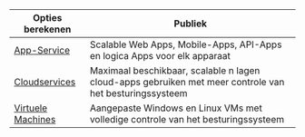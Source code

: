 
| Opties berekenen             | Publiek   |
| --------------------------- | --------   |
| [App-Service][lnk_app]      | Scalable Web Apps, Mobile-Apps, API-Apps en logica Apps voor elk apparaat |
| [Cloudservices][lnk_cloud] | Maximaal beschikbaar, scalable n lagen cloud-apps gebruiken met meer controle van het besturingssysteem |
| [Virtuele Machines][lnk_vm]  | Aangepaste Windows en Linux VMs met volledige controle van het besturingssysteem |

[lnk_app]: ../articles/app-service-web/app-service-web-overview.md
[lnk_vm]: ../articles/virtual-machines/virtual-machines-windows-about.md
[lnk_cloud]: ../articles/cloud-services/cloud-services-choose-me.md